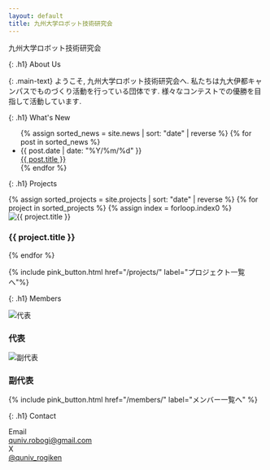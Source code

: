 ```yaml
---
layout: default
title: 九州大学ロボット技術研究会
---
```


<div
  class="relative w-screen h-40 p-4 text-white bg-cover bg-center bg-no-repeat flex items-center justify-center"
  style="background-image: url('/assets/images/haikei.jpg');"
>
  <!-- 黒半透明のオーバーレイ -->
  <div class="absolute inset-0 bg-black/75"></div>

  <!-- テキスト本体 -->
  <div class="relative z-10 text-[3rem] writing-horizontal" style="font-family: var(--font-lubri)">
    九州大学ロボット技術研究会
  </div>
</div>

{: .h1}
About Us

{: .main-text}
ようこそ, 九州大学ロボット技術研究会へ.
私たちは九大伊都キャンパスでものづくり活動を行っている団体です.
様々なコンテストでの優勝を目指して活動しています.

{: .h1}
What's New

<ul class="space-y-6">
    {% assign sorted_news = site.news | sort: "date" | reverse %}
    {% for post in sorted_news %}
    <li class="mx-8 sm:mx-24 max-w-800 border-l-4 border-pink-500 bg-gray-50 shadow p-4 rounded-md">
        <div class="text-sm text-gray-500 mb-1">{{ post.date | date: "%Y/%m/%d" }}</div>
        <div class="font-semibold text-gray-800">
            <a href="{{ post.url | relative_url }}">{{ post.title }}</a>
        </div>
    </li>
    {% endfor %}
</ul>

{: .h1}
Projects

<section class="container mx-auto px-4 py-4">
  <div class="grid gap-6 sm:grid-cols-2 md:grid-cols-3 lg:grid-cols-4">
  {% assign sorted_projects = site.projects | sort: "date" | reverse %}
  {% for project in sorted_projects %}
    {% assign index = forloop.index0 %}
    <div class="bg-white rounded-2xl shadow-md overflow-hidden transition hover:shadow-lg 
      {% if index > 2 %} block sm:block hidden {% endif %}">
       <div class="h-48 w-full">
          <img src="{{ project.image | relative_url }}"
              alt="{{ project.title }}"
              class="w-full h-full object-cover" />
        </div>
        <div class="p-4 text-center">
          <h3 class="text-lg font-semibold text-gray-800 group-hover:text-pink-500 transition">
            {{ project.title }}
          </h3>
        </div>
      <!-- 個別のサイトにリンクを貼ったバージョン<a href="{{ project.url | relative_url }}" class="block group h-full">
        <div class="h-48 w-full">
          <img src="{{ project.image | relative_url }}"
              alt="{{ project.title }}"
              class="w-full h-full object-cover" />
        </div>
        <div class="p-4 text-center">
          <h3 class="text-lg font-semibold text-gray-800 group-hover:text-pink-500 transition">
            {{ project.title }}
          </h3>
        </div>
      </a> -->
    </div>
  {% endfor %}
</div>
</section>

{% include pink_button.html href="/projects/" label="プロジェクト一覧へ"%}

{: .h1}
Members

<section class="container mx-auto px-4 py-4">
  <div class="flex flex-wrap justify-around gap-6">

<div class="bg-white rounded-2xl shadow-md overflow-hidden transition hover:shadow-lg flex flex-col flex-1 items-center text-center p-6">
    <div class="flex justify-center">
        <img src="{{ '/assets/images/tanizawa.jpg' | relative_url }}"
            alt="代表"
            class="w-32 h-32 object-cover rounded-full border-2 border-gray-200 shadow mb-4 group-hover:scale-105 transition duration-300" />
    </div>
    <h3 class="text-lg font-semibold text-gray-800 group-hover:text-pink-500 transition">
        代表
    </h3>
</div>

<div class="bg-white rounded-2xl shadow-md overflow-hidden transition hover:shadow-lg flex flex-col flex-1 items-center text-center p-6">
    <div class="flex justify-center">
    <img src="{{ '/assets/images/morita.jpg' | relative_url }}"
            alt="副代表"
            class="w-32 h-32 object-cover rounded-full border-2 border-gray-200 shadow mb-4 group-hover:scale-105 transition duration-300" />
    </div>
    <h3 class="text-lg font-semibold text-gray-800 group-hover:text-pink-500 transition">
    副代表
    </h3>
</div>

  </div>
</section>

{% include pink_button.html href="/members/" label="メンバー一覧へ" %}

{: .h1}
Contact

<div class="flex flex-wrap justify-center">
<div class="grid grid-cols-1 sm:grid-cols-2 gap-4 text-lg font-medium text-gray-700">

<div class="text-center sm:text-right sm:pr-4 font-bold">Email</div>

<div class="text-center sm:text-left sm:pl-4">
    <a href="mailto:quniv.robogi@gmail.com" class="hover:text-pink-600 transition">
        quniv.robogi@gmail.com
    </a>
</div>

<div class="text-center sm:text-right sm:pr-4 font-bold">X</div>

<div class="text-center sm:text-left sm:pl-4">
    <a href="https://x.com/quniv_rogiken" target="_blank" rel="noopener" class="hover:text-pink-600 transition">
    @quniv_rogiken
    </a>
</div>

</div>
</div>
